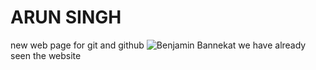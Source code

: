 # ARUN SINGH
new web page for git and github 
 ![Benjamin Bannekat](https://octodex.github.com/images/bannekat.png)
we have already seen the website
